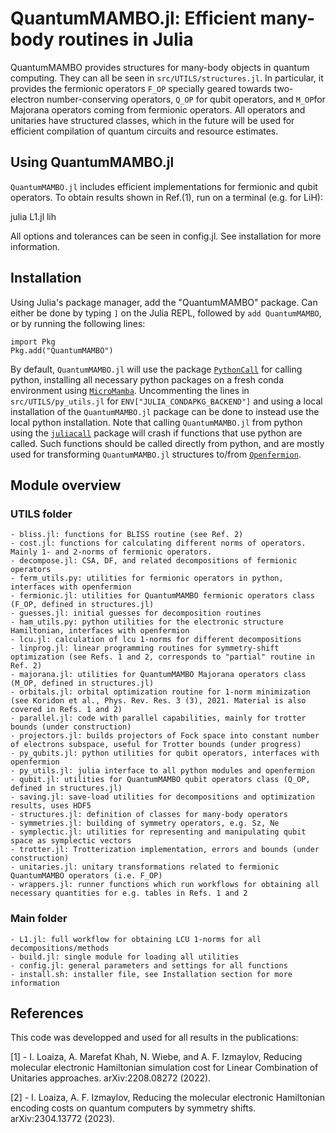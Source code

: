 # QuantumMAMBO.jl: Efficient many-body routines in Julia

QuantumMAMBO provides structures for many-body objects in quantum computing. They can all be seen in `src/UTILS/structures.jl`. In particular, it provides the fermionic operators `F_OP` specially geared towards two-electron number-conserving operators, `Q_OP` for qubit operators, and `M_OP`for Majorana operators coming from fermionic operators. All operators and unitaries have structured classes, which in the future will be used for efficient compilation of quantum circuits and resource estimates.


## Using QuantumMAMBO.jl
`QuantumMAMBO.jl` includes efficient implementations for fermionic and qubit operators. To obtain results shown in Ref.(1), run on a terminal (e.g. for LiH):

julia L1.jl lih

All options and tolerances can be seen in config.jl. See installation for more information.

## Installation
Using Julia's package manager, add the "QuantumMAMBO" package. Can either be done by typing `]` on the Julia REPL, followed by `add QuantumMAMBO`, or by running the following lines:
```
import Pkg
Pkg.add("QuantumMAMBO")
```

By default, `QuantumMAMBO.jl` will use the package [`PythonCall`](https://github.com/cjdoris/PythonCall.jl) for calling python, installing all necessary python packages on a fresh conda environment using [`MicroMamba`](https://github.com/cjdoris/MicroMamba.jl). Uncommenting the lines in `src/UTILS/py_utils.jl` for `ENV["JULIA_CONDAPKG_BACKEND"]` and using a local installation of the `QuantumMAMBO.jl` package can be done to instead use the local python installation. Note that calling `QuantumMAMBO.jl` from python using the [`juliacall`](https://github.com/cjdoris/PythonCall.jl) package will crash if functions that use python are called. Such functions should be called directly from python, and are mostly used for transforming `QuantumMAMBO.jl` structures to/from [`Openfermion`](https://github.com/quantumlib/OpenFermion).

## Module overview

### UTILS folder
	- bliss.jl: functions for BLISS routine (see Ref. 2)
	- cost.jl: functions for calculating different norms of operators. Mainly 1- and 2-norms of fermionic operators.
	- decompose.jl: CSA, DF, and related decompositions of fermionic operators
	- ferm_utils.py: utilities for fermionic operators in python, interfaces with openfermion
	- fermionic.jl: utilities for QuantumMAMBO fermionic operators class (F_OP, defined in structures.jl)
	- guesses.jl: initial guesses for decomposition routines
	- ham_utils.py: python utilities for the electronic structure Hamiltonian, interfaces with openfermion
	- lcu.jl: calculation of lcu 1-norms for different decompositions
	- linprog.jl: linear programming routines for symmetry-shift optimization (see Refs. 1 and 2, corresponds to "partial" routine in Ref. 2)
	- majorana.jl: utilities for QuantumMAMBO Majorana operators class (M_OP, defined in structures.jl)
	- orbitals.jl: orbital optimization routine for 1-norm minimization (see Koridon et al., Phys. Rev. Res. 3 (3), 2021. Material is also covered in Refs. 1 and 2)
	- parallel.jl: code with parallel capabilities, mainly for trotter bounds (under construction)
	- projectors.jl: builds projectors of Fock space into constant number of electrons subspace, useful for Trotter bounds (under progress)
	- py_qubits.jl: python utilities for qubit operators, interfaces with openfermion
	- py_utils.jl: julia interface to all python modules and openfermion
	- qubit.jl: utilities for QuantumMAMBO qubit operators class (Q_OP, defined in structures.jl)
	- saving.jl: save-load utilities for decompositions and optimization results, uses HDF5
	- structures.jl: definition of classes for many-body operators
	- symmetries.jl: building of symmetry operators, e.g. Sz, Ne
	- symplectic.jl: utilities for representing and manipulating qubit space as symplectic vectors
	- trotter.jl: Trotterization implementation, errors and bounds (under construction)
	- unitaries.jl: unitary transformations related to fermionic QuantumMAMBO operators (i.e. F_OP)
	- wrappers.jl: runner functions which run workflows for obtaining all necessary quantities for e.g. tables in Refs. 1 and 2

### Main folder
	- L1.jl: full workflow for obtaining LCU 1-norms for all decompositions/methods
	- build.jl: single module for loading all utilities
	- config.jl: general parameters and settings for all functions
	- install.sh: installer file, see Installation section for more information


## References
This code was developped and used for all results in the publications:

[1] - I. Loaiza, A. Marefat Khah, N. Wiebe, and A. F. Izmaylov, Reducing molecular electronic Hamiltonian simulation cost for Linear Combination of Unitaries approaches. arXiv:2208.08272 (2022).

[2] - I. Loaiza, A. F. Izmaylov, Reducing the molecular electronic Hamiltonian encoding costs on quantum computers by symmetry shifts. arXiv:2304.13772 (2023).
